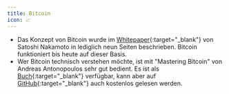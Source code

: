 ```yaml
---
title: Bitcoin
icon: 📈
---
```


- Das Konzept von Bitcoin wurde im [Whitepaper](https://bitcoin.org/bitcoin.pdf){:target="_blank"} von Satoshi Nakamoto in lediglich neun Seiten beschrieben. Bitcoin funktioniert bis heute auf dieser Basis.
- Wer Bitcoin technisch verstehen möchte, ist mit "Mastering Bitcoin" von Andreas Antonopoulos sehr gut bedient. Es ist als [Buch](https://www.orellfuessli.ch/shop/home/artikeldetails/ID45781442.html){:target="_blank"} verfügbar, kann aber auf [GitHub](https://github.com/bitcoinbook/bitcoinbook){:target="_blank"} auch kostenlos gelesen werden.
